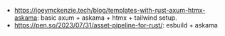 - https://joeymckenzie.tech/blog/templates-with-rust-axum-htmx-askama: basic axum + askama + htmx + tailwind setup.
- https://pen.so/2023/07/31/asset-pipeline-for-rust/: esbuild + askama

